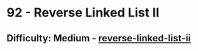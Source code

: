 <h1>92 - Reverse Linked List II</h1><h2>Difficulty: Medium - <a href="https://leetcode.com/problems/reverse-linked-list-ii/">reverse-linked-list-ii</a></h2>

